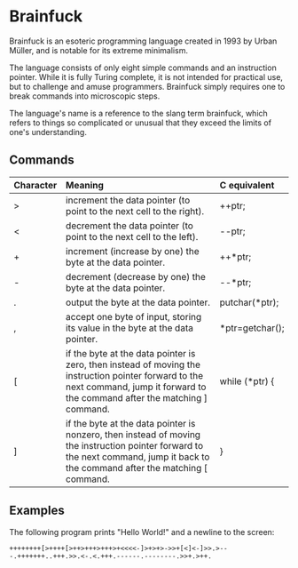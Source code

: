 # Brainfuck

Brainfuck is an esoteric programming language created in 1993 by Urban Müller, and is notable for its extreme minimalism.

The language consists of only eight simple commands and an instruction pointer. While it is fully Turing complete, it is not intended for practical use, but to challenge and amuse programmers. Brainfuck simply requires one to break commands into microscopic steps.

The language's name is a reference to the slang term brainfuck, which refers to things so complicated or unusual that they exceed the limits of one's understanding.

## Commands

| Character  | Meaning | C equivalent |
| ----- | :----- | :----- |
| > | increment the data pointer (to point to the next cell to the right). | ++ptr; |
| < | decrement the data pointer (to point to the next cell to the left). | --ptr; |
| +  | increment (increase by one) the byte at the data pointer. | ++*ptr; |
| -  | decrement (decrease by one) the byte at the data pointer. | --*ptr; |
| .  | output the byte at the data pointer. | putchar(*ptr); |
| ,  | accept one byte of input, storing its value in the byte at the data pointer. | *ptr=getchar(); |
| [  | if the byte at the data pointer is zero, then instead of moving the instruction pointer forward to the next command, jump it forward to the command after the matching ] command. | while (*ptr) { |
| ]  | if the byte at the data pointer is nonzero, then instead of moving the instruction pointer forward to the next command, jump it back to the command after the matching [ command. | } |

## Examples

The following program prints "Hello World!" and a newline to the screen:
```
++++++++[>++++[>++>+++>+++>+<<<<-]>+>+>->>+[<]<-]>>.>---.+++++++..+++.>>.<-.<.+++.------.--------.>>+.>++.
```